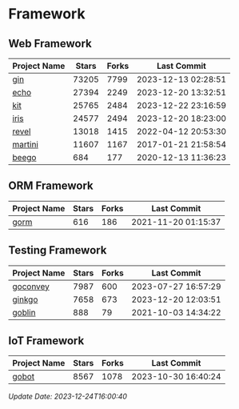 # Framework

## Web Framework
| Project Name | Stars | Forks | Last Commit |
| ------------ | ----- | ----- | ----------- |
| [gin](https://github.com/gin-gonic/gin) | 73205 | 7799 | 2023-12-13 02:28:51 |
| [echo](https://github.com/labstack/echo) | 27394 | 2249 | 2023-12-20 13:32:51 |
| [kit](https://github.com/go-kit/kit) | 25765 | 2484 | 2023-12-22 23:16:59 |
| [iris](https://github.com/kataras/iris) | 24577 | 2494 | 2023-12-20 18:23:00 |
| [revel](https://github.com/revel/revel) | 13018 | 1415 | 2022-04-12 20:53:30 |
| [martini](https://github.com/go-martini/martini) | 11607 | 1167 | 2017-01-21 21:58:54 |
| [beego](https://github.com/astaxie/beego) | 684 | 177 | 2020-12-13 11:36:23 |

## ORM Framework
| Project Name | Stars | Forks | Last Commit |
| ------------ | ----- | ----- | ----------- |
| [gorm](https://github.com/jinzhu/gorm) | 616 | 186 | 2021-11-20 01:15:37 |

## Testing Framework
| Project Name | Stars | Forks | Last Commit |
| ------------ | ----- | ----- | ----------- |
| [goconvey](https://github.com/smartystreets/goconvey) | 7987 | 600 | 2023-07-27 16:57:29 |
| [ginkgo](https://github.com/onsi/ginkgo) | 7658 | 673 | 2023-12-20 12:03:51 |
| [goblin](https://github.com/franela/goblin) | 888 | 79 | 2021-10-03 14:34:22 |

## IoT Framework
| Project Name | Stars | Forks | Last Commit |
| ------------ | ----- | ----- | ----------- |
| [gobot](https://github.com/hybridgroup/gobot) | 8567 | 1078 | 2023-10-30 16:40:24 |

*Update Date: 2023-12-24T16:00:40*